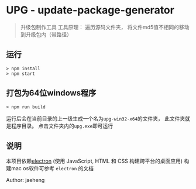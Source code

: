 # UPG - update-package-generator

> 升级包制作工具
> 工具原理： 遍历源码文件夹， 将文件md5值不相同的移动到升级包内（带路径）


## 运行

```
> npm install
> npm start
```

## 打包为64位windows程序
```
> npm run build
```
运行后会在当前目录的上一级生成一个名为`upg-win32-x64`的文件夹， 此文件夹就是程序目录。 点击文件夹内的`upg.exe`即可运行

## 说明

本项目依赖[electron](https://electronjs.org/) (使用 JavaScript, HTML 和 CSS 构建跨平台的桌面应用)
构建mac os软件可参考 `electron` 的文档

Author: jaeheng